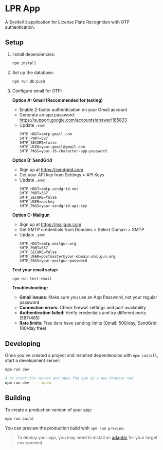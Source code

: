 # LPR App

A SvelteKit application for License Plate Recognition with OTP authentication.

## Setup

1. Install dependencies:
   ```sh
   npm install
   ```

2. Set up the database:
   ```sh
   npm run db:push
   ```

3. Configure email for OTP:

   **Option A: Gmail (Recommended for testing)**
   - Enable 2-factor authentication on your Gmail account
   - Generate an app password: https://support.google.com/accounts/answer/185833
   - Update `.env`:
     ```
     SMTP_HOST=smtp.gmail.com
     SMTP_PORT=587
     SMTP_SECURE=false
     SMTP_USER=your-gmail@gmail.com
     SMTP_PASS=your-16-character-app-password
     ```

   **Option B: SendGrid**
   - Sign up at https://sendgrid.com
   - Get your API key from Settings > API Keys
   - Update `.env`:
     ```
     SMTP_HOST=smtp.sendgrid.net
     SMTP_PORT=587
     SMTP_SECURE=false
     SMTP_USER=apikey
     SMTP_PASS=your-sendgrid-api-key
     ```

   **Option C: Mailgun**
   - Sign up at https://mailgun.com
   - Get SMTP credentials from Domains > Select Domain > SMTP
   - Update `.env`:
     ```
     SMTP_HOST=smtp.mailgun.org
     SMTP_PORT=587
     SMTP_SECURE=false
     SMTP_USER=postmaster@your-domain.mailgun.org
     SMTP_PASS=your-mailgun-password
     ```

   **Test your email setup:**
   ```sh
   npm run test-email
   ```

   **Troubleshooting:**
   - **Gmail issues**: Make sure you use an App Password, not your regular password
   - **Connection errors**: Check firewall settings and port availability
   - **Authentication failed**: Verify credentials and try different ports (587/465)
   - **Rate limits**: Free tiers have sending limits (Gmail: 500/day, SendGrid: 100/day free)

## Developing

Once you've created a project and installed dependencies with `npm install`, start a development server:

```sh
npm run dev

# or start the server and open the app in a new browser tab
npm run dev -- --open
```

## Building

To create a production version of your app:

```sh
npm run build
```

You can preview the production build with `npm run preview`.

> To deploy your app, you may need to install an [adapter](https://svelte.dev/docs/kit/adapters) for your target environment.
